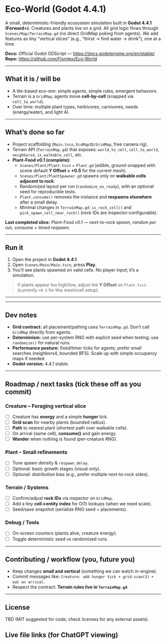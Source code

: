 # Eco-World (Godot 4.4.1)

A small, deterministic-friendly ecosystem simulation built in **Godot 4.4.1 (Forward+)**.
Creatures and plants live on a grid. All grid logic flows through `Scenes/Map/TerrainMap.gd` (no direct GridMap poking from agents). We add features as tiny “vertical slices” (e.g., “thirst → find water → drink”), one at a time.

**Docs:** Official Godot GDScript — https://docs.godotengine.org/en/stable/
**Repo:** https://github.com/Flomtex/Eco-World

---

## What it is / will be
- A tile-based eco-sim: simple agents, simple rules, emergent behaviors.
- Terrain is a `GridMap`; agents move **cell-by-cell** (snapped via `cell_to_world`).
- Over time: multiple plant types, herbivores, carnivores, needs (energy/water), and light AI.

---

## What’s done so far
- Project scaffolding (`Main.tscn`, `EcoMap3D/GridMap`, free camera rig).
- Terrain API (`TerrainMap.gd`) that exposes: `world_to_cell`, `cell_to_world`, `neighbors4`, `is_walkable_cell`, etc.
- **Plant-Food v0.1 (complete):**
  - `Scenes/Plant/Plant.tscn` + `Plant.gd` (edible, ground-snapped with scene default **Y Offset = +0.5** for the current mesh).
  - `Scenes/Plant/PlantSpawner.gd` spawns only on **walkable cells adjacent to rock**.
  - Randomized layout per run (`randomize_on_ready`), with an optional seed for reproducible tests.
  - `Plant.consume()` removes the instance and **respawns elsewhere** after a small delay.
  - Minimal changes in `TerrainMap.gd`: `is_rock_cell()` and `pick_spawn_cell_near_rock()` (rock IDs are inspector-configurable).

**Last completed slice:** *Plant-Food v0.1 — next-to-rock spawn, random per run, consume + timed respawn.*

---

## Run it
1. Open the project in **Godot 4.4.1**.
2. Open `Scenes/Main/Main.tscn`, press **Play**.
3. You’ll see plants spawned on valid cells. No player input; it’s a simulation.

> If plants appear too high/low, adjust the **Y Offset** on `Plant.tscn` (currently `+0.5` for this mesh/cell setup).

---


---

## Dev notes
- **Grid contract:** all placement/pathing uses `TerrainMap.gd`. Don’t call `GridMap` directly from agents.
- **Determinism:** use per-system RNG with explicit seed when testing; use `randomize()` for natural runs.
- **Performance posture:** fixed/timer ticks for agents; prefer small searches (neighbors4, bounded BFS). Scale up with simple occupancy maps if needed.
- **Godot version:** 4.4.1 stable.

---

## Roadmap / next tasks (tick these off as you commit)
### Creature – Foraging vertical slice
- [ ] Creature has **energy** and a simple **hunger** tick.
- [ ] **Grid scan** for nearby plants (bounded radius).
- [ ] **Path** to nearest plant (shortest path over walkable cells).
- [ ] On arrival (same cell), **consume()** and gain energy.
- [ ] **Wander** when nothing is found (per-creature RNG).

### Plant – Small refinements
- [ ] Tune spawn density & `respawn_delay`.
- [ ] Optional: basic growth stages (visual only).
- [ ] Optional: distribution bias (e.g., prefer multiple next-to-rock sides).

### Terrain / Systems
- [ ] Confirm/adjust **rock IDs** via inspector on `GridMap`.
- [ ] Add a tiny **cell→entity index** for O(1) lookups (when we need scale).
- [ ] Seed/save snapshot (serialize RNG seed + placements).

### Debug / Tools
- [ ] On-screen counters (plants alive, creature energy).
- [ ] Toggle deterministic seed vs randomized runs.

---

## Contributing / workflow (you, future you)
- Keep changes **small and vertical** (something we can watch in-engine).
- Commit messages like: `Creature: add hunger tick + grid-scan(3) + eat on arrival`.
- Respect the contract: **Terrain rules live in `TerrainMap.gd`**.

---

## License
TBD (MIT suggested for code; check licenses for any external assets).



## Live file links (for ChatGPT viewing)
<!-- CODEMAP:START
## Full code map
_Auto-generated list of raw links._

# CODEMAP
All raw links for ChatGPT viewing.
https://raw.githubusercontent.com/Flomtex/Eco-World/main/.gitattributes
https://raw.githubusercontent.com/Flomtex/Eco-World/main/CODEMAP.md
https://raw.githubusercontent.com/Flomtex/Eco-World/main/Eco-world/.editorconfig
https://raw.githubusercontent.com/Flomtex/Eco-World/main/Eco-world/.gitattributes
https://raw.githubusercontent.com/Flomtex/Eco-World/main/Eco-world/.gitignore
https://raw.githubusercontent.com/Flomtex/Eco-World/main/Eco-world/Assets/Models/Plant_1.bin
https://raw.githubusercontent.com/Flomtex/Eco-World/main/Eco-world/Assets/Models/SimplePlant/Bush_1_A_Color1.bin
https://raw.githubusercontent.com/Flomtex/Eco-World/main/Eco-world/Assets/Models/SimplePlant/Bush_1_B_Color1.bin
https://raw.githubusercontent.com/Flomtex/Eco-World/main/Eco-world/Assets/Models/SimplePlant/Bush_1_C_Color1.bin
https://raw.githubusercontent.com/Flomtex/Eco-World/main/Eco-world/Assets/Models/SimplePlant/Bush_1_D_Color1.bin
https://raw.githubusercontent.com/Flomtex/Eco-World/main/Eco-world/Assets/Models/SimplePlant/Bush_1_E_Color1.bin
https://raw.githubusercontent.com/Flomtex/Eco-World/main/Eco-world/Assets/Models/SimplePlant/Bush_1_F_Color1.bin
https://raw.githubusercontent.com/Flomtex/Eco-World/main/Eco-world/Assets/Models/SimplePlant/Bush_1_G_Color1.bin
https://raw.githubusercontent.com/Flomtex/Eco-World/main/Eco-world/Assets/Models/SimplePlant/simple_small_plant_fr_0831023843_texture.mtl
https://raw.githubusercontent.com/Flomtex/Eco-World/main/Eco-world/Assets/Models/SimplePlant/simple_small_plant_fr_0831023843_texture.obj
https://raw.githubusercontent.com/Flomtex/Eco-World/main/Eco-world/Assets/Models/SimplePlant/simple_small_plant_fr_0831023843_texture.obj.import
https://raw.githubusercontent.com/Flomtex/Eco-World/main/Eco-world/Assets/Models/SimplePlant/simple_small_plant_fr_0831023843_texture.png
https://raw.githubusercontent.com/Flomtex/Eco-World/main/Eco-world/Assets/Models/SimplePlant/simple_small_plant_fr_0831023843_texture.png.import
https://raw.githubusercontent.com/Flomtex/Eco-World/main/Eco-world/Scenes/Creature/Brains/CreatureBrainWander.gd
https://raw.githubusercontent.com/Flomtex/Eco-World/main/Eco-world/Scenes/Creature/Brains/CreatureBrainWander.gd.uid
https://raw.githubusercontent.com/Flomtex/Eco-World/main/Eco-world/Scenes/Creature/Creature.gd
https://raw.githubusercontent.com/Flomtex/Eco-World/main/Eco-world/Scenes/Creature/Creature.gd.uid
https://raw.githubusercontent.com/Flomtex/Eco-World/main/Eco-world/Scenes/Creature/Creature.tscn
https://raw.githubusercontent.com/Flomtex/Eco-World/main/Eco-world/Scenes/Creature/CreatureDebug.gd
https://raw.githubusercontent.com/Flomtex/Eco-World/main/Eco-world/Scenes/Creature/CreatureDebug.gd.uid
https://raw.githubusercontent.com/Flomtex/Eco-World/main/Eco-world/Scenes/Creature/CreatureMover.gd
https://raw.githubusercontent.com/Flomtex/Eco-World/main/Eco-world/Scenes/Creature/CreatureMover.gd.uid
https://raw.githubusercontent.com/Flomtex/Eco-World/main/Eco-world/Scenes/Creature/CreatureSense.gd
https://raw.githubusercontent.com/Flomtex/Eco-World/main/Eco-world/Scenes/Creature/CreatureSense.gd.uid
https://raw.githubusercontent.com/Flomtex/Eco-World/main/Eco-world/Scenes/Creature/GridPath.gd
https://raw.githubusercontent.com/Flomtex/Eco-World/main/Eco-world/Scenes/Creature/GridPath.gd.uid
https://raw.githubusercontent.com/Flomtex/Eco-World/main/Eco-world/Scenes/Main/CameraRig.gd
https://raw.githubusercontent.com/Flomtex/Eco-World/main/Eco-world/Scenes/Main/CameraRig.gd.uid
https://raw.githubusercontent.com/Flomtex/Eco-World/main/Eco-world/Scenes/Main/Main.tscn
https://raw.githubusercontent.com/Flomtex/Eco-World/main/Eco-world/Scenes/Main/PlantSpawner.gd
https://raw.githubusercontent.com/Flomtex/Eco-World/main/Eco-world/Scenes/Main/PlantSpawner.gd.uid
https://raw.githubusercontent.com/Flomtex/Eco-World/main/Eco-world/Scenes/Map/EcoMap3D.tscn
https://raw.githubusercontent.com/Flomtex/Eco-World/main/Eco-world/Scenes/Map/EcoMap3d.gd
https://raw.githubusercontent.com/Flomtex/Eco-World/main/Eco-world/Scenes/Map/EcoMap3d.gd.uid
https://raw.githubusercontent.com/Flomtex/Eco-World/main/Eco-world/Scenes/Map/TerrainMap.gd
https://raw.githubusercontent.com/Flomtex/Eco-World/main/Eco-world/Scenes/Map/TerrainMap.gd.uid
https://raw.githubusercontent.com/Flomtex/Eco-World/main/Eco-world/Scenes/Plant/Plant.gd
https://raw.githubusercontent.com/Flomtex/Eco-World/main/Eco-world/Scenes/Plant/Plant.gd.uid
https://raw.githubusercontent.com/Flomtex/Eco-World/main/Eco-world/Scenes/Plant/Plant.tscn
https://raw.githubusercontent.com/Flomtex/Eco-World/main/Eco-world/Tools/GenerateEcoGrid.gd
https://raw.githubusercontent.com/Flomtex/Eco-World/main/Eco-world/Tools/GenerateEcoGrid.gd.uid
https://raw.githubusercontent.com/Flomtex/Eco-World/main/Eco-world/Tools/MakeEcoMeshLibrary.gd
https://raw.githubusercontent.com/Flomtex/Eco-World/main/Eco-world/Tools/MakeEcoMeshLibrary.gd.uid
https://raw.githubusercontent.com/Flomtex/Eco-World/main/Eco-world/icon.svg
https://raw.githubusercontent.com/Flomtex/Eco-World/main/Eco-world/icon.svg.import
https://raw.githubusercontent.com/Flomtex/Eco-World/main/Eco-world/lib/EcoTiles.tres
https://raw.githubusercontent.com/Flomtex/Eco-World/main/Eco-world/project.godot
https://raw.githubusercontent.com/Flomtex/Eco-World/main/MOST_IMPORTANT_INFORMATION+MUST_USE!!.md
https://raw.githubusercontent.com/Flomtex/Eco-World/main/README.md

< CODEMAP:END -->

